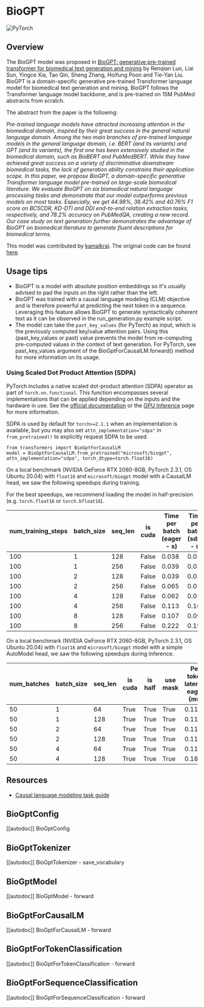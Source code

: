 <!--Copyright 2022 The HuggingFace Team. All rights reserved.

Licensed under the Apache License, Version 2.0 (the "License"); you may not use this file except in compliance with
the License. You may obtain a copy of the License at

http://www.apache.org/licenses/LICENSE-2.0

Unless required by applicable law or agreed to in writing, software distributed under the License is distributed on
an "AS IS" BASIS, WITHOUT WARRANTIES OR CONDITIONS OF ANY KIND, either express or implied. See the License for the
specific language governing permissions and limitations under the License.

⚠️ Note that this file is in Markdown but contain specific syntax for our doc-builder (similar to MDX) that may not be
rendered properly in your Markdown viewer.

-->

# BioGPT

<img alt="PyTorch" src="https://img.shields.io/badge/PyTorch-DE3412?style=flat&logo=pytorch&logoColor=white">

## Overview

The BioGPT model was proposed in [BioGPT: generative pre-trained transformer for biomedical text generation and mining](https://academic.oup.com/bib/advance-article/doi/10.1093/bib/bbac409/6713511?guestAccessKey=a66d9b5d-4f83-4017-bb52-405815c907b9) by Renqian Luo, Liai Sun, Yingce Xia, Tao Qin, Sheng Zhang, Hoifung Poon and Tie-Yan Liu. BioGPT is a domain-specific generative pre-trained Transformer language model for biomedical text generation and mining. BioGPT follows the Transformer language model backbone, and is pre-trained on 15M PubMed abstracts from scratch.

The abstract from the paper is the following:

*Pre-trained language models have attracted increasing attention in the biomedical domain, inspired by their great success in the general natural language domain. Among the two main branches of pre-trained language models in the general language domain, i.e. BERT (and its variants) and GPT (and its variants), the first one has been extensively studied in the biomedical domain, such as BioBERT and PubMedBERT. While they have achieved great success on a variety of discriminative downstream biomedical tasks, the lack of generation ability constrains their application scope. In this paper, we propose BioGPT, a domain-specific generative Transformer language model pre-trained on large-scale biomedical literature. We evaluate BioGPT on six biomedical natural language processing tasks and demonstrate that our model outperforms previous models on most tasks. Especially, we get 44.98%, 38.42% and 40.76% F1 score on BC5CDR, KD-DTI and DDI end-to-end relation extraction tasks, respectively, and 78.2% accuracy on PubMedQA, creating a new record. Our case study on text generation further demonstrates the advantage of BioGPT on biomedical literature to generate fluent descriptions for biomedical terms.*

This model was contributed by [kamalkraj](https://huggingface.co/kamalkraj). The original code can be found [here](https://github.com/microsoft/BioGPT).

## Usage tips

- BioGPT is a model with absolute position embeddings so it's usually advised to pad the inputs on the right rather than the left.
- BioGPT was trained with a causal language modeling (CLM) objective and is therefore powerful at predicting the next token in a sequence. Leveraging this feature allows BioGPT to generate syntactically coherent text as it can be observed in the run_generation.py example script.
- The model can take the `past_key_values` (for PyTorch) as input, which is the previously computed key/value attention pairs. Using this (past_key_values or past) value prevents the model from re-computing pre-computed values in the context of text generation. For PyTorch, see past_key_values argument of the BioGptForCausalLM.forward() method for more information on its usage.

### Using Scaled Dot Product Attention (SDPA)

PyTorch includes a native scaled dot-product attention (SDPA) operator as part of `torch.nn.functional`. This function 
encompasses several implementations that can be applied depending on the inputs and the hardware in use. See the 
[official documentation](https://pytorch.org/docs/stable/generated/torch.nn.functional.scaled_dot_product_attention.html) 
or the [GPU Inference](https://huggingface.co/docs/transformers/main/en/perf_infer_gpu_one#pytorch-scaled-dot-product-attention)
page for more information.

SDPA is used by default for `torch>=2.1.1` when an implementation is available, but you may also set 
`attn_implementation="sdpa"` in `from_pretrained()` to explicitly request SDPA to be used.

```
from transformers import BioGptForCausalLM
model = BioGptForCausalLM.from_pretrained("microsoft/biogpt", attn_implementation="sdpa", torch_dtype=torch.float16)
```

On a local benchmark (NVIDIA GeForce RTX 2060-8GB, PyTorch 2.3.1, OS Ubuntu 20.04) with `float16` and `microsoft/biogpt` model with a CausalLM head,
we saw the following speedups during training.

For the best speedups, we recommend loading the model in half-precision (e.g. `torch.float16` or `torch.bfloat16`).

| num_training_steps | batch_size | seq_len | is cuda | Time per batch (eager - s) | Time per batch (sdpa - s) | Speedup (%) | Eager peak mem (MB) | sdpa peak mem (MB) | Mem saving (%) |
|--------------------|------------|---------|---------|----------------------------|---------------------------|-------------|---------------------|--------------------|----------------|
| 100                | 1          | 128     | False   | 0.038                      | 0.031                     | 21.301      | 1601.862            | 1601.497           | 0.023          |
| 100                | 1          | 256     | False   | 0.039                      | 0.034                     | 15.084      | 1624.944            | 1625.296           | -0.022         |
| 100                | 2          | 128     | False   | 0.039                      | 0.033                     | 16.820      | 1624.567            | 1625.296           | -0.045         |
| 100                | 2          | 256     | False   | 0.065                      | 0.059                     | 10.255      | 1672.164            | 1672.164           | 0.000          |
| 100                | 4          | 128     | False   | 0.062                      | 0.058                     | 6.998       | 1671.435            | 1672.164           | -0.044         |
| 100                | 4          | 256     | False   | 0.113                      | 0.100                     | 13.316      | 2350.179            | 1848.435           | 27.144         |
| 100                | 8          | 128     | False   | 0.107                      | 0.098                     | 9.883       | 2098.521            | 1848.435           | 13.530         |
| 100                | 8          | 256     | False   | 0.222                      | 0.196                     | 13.413      | 3989.980            | 2986.492           | 33.601         |

On a local benchmark (NVIDIA GeForce RTX 2060-8GB, PyTorch 2.3.1, OS Ubuntu 20.04) with `float16` and `microsoft/biogpt` model with a simple AutoModel head,
we saw the following speedups during inference.

| num_batches | batch_size | seq_len | is cuda | is half | use mask | Per token latency eager (ms) | Per token latency SDPA (ms) | Speedup (%) | Mem eager (MB) | Mem BT (MB) | Mem saved (%) |
|-------------|------------|---------|---------|---------|----------|------------------------------|-----------------------------|-------------|----------------|--------------|---------------|
| 50          | 1          | 64      | True    | True    | True     | 0.115                        | 0.098                       | 17.392      | 716.998        | 716.998      | 0.000         |
| 50          | 1          | 128     | True    | True    | True     | 0.115                        | 0.093                       | 24.640      | 730.916        | 730.916      | 0.000         |
| 50          | 2          | 64      | True    | True    | True     | 0.114                        | 0.096                       | 19.204      | 730.900        | 730.900      | 0.000         |
| 50          | 2          | 128     | True    | True    | True     | 0.117                        | 0.095                       | 23.529      | 759.262        | 759.262      | 0.000         |
| 50          | 4          | 64      | True    | True    | True     | 0.113                        | 0.096                       | 18.325      | 759.229        | 759.229      | 0.000         |
| 50          | 4          | 128     | True    | True    | True     | 0.186                        | 0.178                       | 4.289       | 816.478        | 816.478      | 0.000         |


## Resources

- [Causal language modeling task guide](../tasks/language_modeling)

## BioGptConfig

[[autodoc]] BioGptConfig


## BioGptTokenizer

[[autodoc]] BioGptTokenizer
    - save_vocabulary


## BioGptModel

[[autodoc]] BioGptModel
    - forward


## BioGptForCausalLM

[[autodoc]] BioGptForCausalLM
    - forward

    
## BioGptForTokenClassification

[[autodoc]] BioGptForTokenClassification
    - forward


## BioGptForSequenceClassification

[[autodoc]] BioGptForSequenceClassification
    - forward